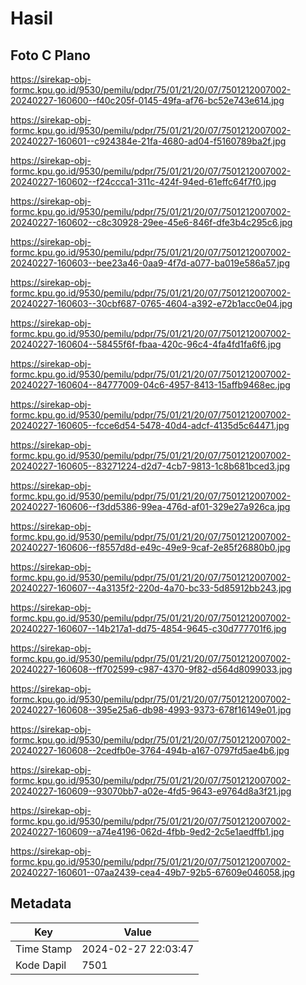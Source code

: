 # Hasil

## Foto C Plano

https://sirekap-obj-formc.kpu.go.id/9530/pemilu/pdpr/75/01/21/20/07/7501212007002-20240227-160600--f40c205f-0145-49fa-af76-bc52e743e614.jpg

https://sirekap-obj-formc.kpu.go.id/9530/pemilu/pdpr/75/01/21/20/07/7501212007002-20240227-160601--c924384e-21fa-4680-ad04-f5160789ba2f.jpg

https://sirekap-obj-formc.kpu.go.id/9530/pemilu/pdpr/75/01/21/20/07/7501212007002-20240227-160602--f24ccca1-311c-424f-94ed-61effc64f7f0.jpg

https://sirekap-obj-formc.kpu.go.id/9530/pemilu/pdpr/75/01/21/20/07/7501212007002-20240227-160602--c8c30928-29ee-45e6-846f-dfe3b4c295c6.jpg

https://sirekap-obj-formc.kpu.go.id/9530/pemilu/pdpr/75/01/21/20/07/7501212007002-20240227-160603--bee23a46-0aa9-4f7d-a077-ba019e586a57.jpg

https://sirekap-obj-formc.kpu.go.id/9530/pemilu/pdpr/75/01/21/20/07/7501212007002-20240227-160603--30cbf687-0765-4604-a392-e72b1acc0e04.jpg

https://sirekap-obj-formc.kpu.go.id/9530/pemilu/pdpr/75/01/21/20/07/7501212007002-20240227-160604--58455f6f-fbaa-420c-96c4-4fa4fd1fa6f6.jpg

https://sirekap-obj-formc.kpu.go.id/9530/pemilu/pdpr/75/01/21/20/07/7501212007002-20240227-160604--84777009-04c6-4957-8413-15affb9468ec.jpg

https://sirekap-obj-formc.kpu.go.id/9530/pemilu/pdpr/75/01/21/20/07/7501212007002-20240227-160605--fcce6d54-5478-40d4-adcf-4135d5c64471.jpg

https://sirekap-obj-formc.kpu.go.id/9530/pemilu/pdpr/75/01/21/20/07/7501212007002-20240227-160605--83271224-d2d7-4cb7-9813-1c8b681bced3.jpg

https://sirekap-obj-formc.kpu.go.id/9530/pemilu/pdpr/75/01/21/20/07/7501212007002-20240227-160606--f3dd5386-99ea-476d-af01-329e27a926ca.jpg

https://sirekap-obj-formc.kpu.go.id/9530/pemilu/pdpr/75/01/21/20/07/7501212007002-20240227-160606--f8557d8d-e49c-49e9-9caf-2e85f26880b0.jpg

https://sirekap-obj-formc.kpu.go.id/9530/pemilu/pdpr/75/01/21/20/07/7501212007002-20240227-160607--4a3135f2-220d-4a70-bc33-5d85912bb243.jpg

https://sirekap-obj-formc.kpu.go.id/9530/pemilu/pdpr/75/01/21/20/07/7501212007002-20240227-160607--14b217a1-dd75-4854-9645-c30d777701f6.jpg

https://sirekap-obj-formc.kpu.go.id/9530/pemilu/pdpr/75/01/21/20/07/7501212007002-20240227-160608--ff702599-c987-4370-9f82-d564d8099033.jpg

https://sirekap-obj-formc.kpu.go.id/9530/pemilu/pdpr/75/01/21/20/07/7501212007002-20240227-160608--395e25a6-db98-4993-9373-678f16149e01.jpg

https://sirekap-obj-formc.kpu.go.id/9530/pemilu/pdpr/75/01/21/20/07/7501212007002-20240227-160608--2cedfb0e-3764-494b-a167-0797fd5ae4b6.jpg

https://sirekap-obj-formc.kpu.go.id/9530/pemilu/pdpr/75/01/21/20/07/7501212007002-20240227-160609--93070bb7-a02e-4fd5-9643-e9764d8a3f21.jpg

https://sirekap-obj-formc.kpu.go.id/9530/pemilu/pdpr/75/01/21/20/07/7501212007002-20240227-160609--a74e4196-062d-4fbb-9ed2-2c5e1aedffb1.jpg

https://sirekap-obj-formc.kpu.go.id/9530/pemilu/pdpr/75/01/21/20/07/7501212007002-20240227-160601--07aa2439-cea4-49b7-92b5-67609e046058.jpg


## Metadata

| Key        | Value               |
| ---------- | ------------------- |
| Time Stamp | 2024-02-27 22:03:47 |
| Kode Dapil | 7501                |



